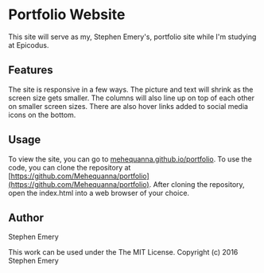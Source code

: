 # Portfolio Website
This site will serve as my, Stephen Emery's, portfolio site while I'm studying at Epicodus.
## Features
The site is responsive in a few ways. The picture and text will shrink as the screen size gets smaller. The columns will also line up on top of each other on smaller screen sizes. There are also hover links added to social media icons on the bottom.
## Usage
To view the site, you can go to [mehequanna.github.io/portfolio](mehequanna.github.io/portfolio).
To use the code, you can clone the repository at [https://github.com/Mehequanna/portfolio](https://github.com/Mehequanna/portfolio).
After cloning the repository, open the index.html into a web browser of your choice.
## Author
Stephen Emery

This work can be used under the The MIT License.
Copyright (c) 2016 Stephen Emery

